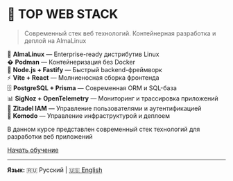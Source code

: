 # 🚀 TOP WEB STACK

> Современный стек веб технологий. Контейнерная разработка и деплой на AlmaLinux

🐧 **AlmaLinux** — Enterprise-ready дистрибутив Linux  
�  **Podman** — Контейнеризация без Docker  
🚀 **Node.js + Fastify** — Быстрый backend-фреймворк  
⚡ **Vite + React** — Молниеносная сборка фронтенда  
🗄️ **PostgreSQL + Prisma** — Современная ORM и SQL-база  
📊 **SigNoz + OpenTelemetry** — Мониторинг и трассировка приложений  
🔐 **Zitadel IAM** — Управление пользователями и аутентификацией  
🧩 **Komodo** — Управление инфраструктурой и деплоем  

В данном курсе представлен современный стек технологий для разработки веб приложений

[Начать обучение](index.md)

---

**Язык:** 🇷🇺 Русский | [🇺🇸 English](../en/index.md)
